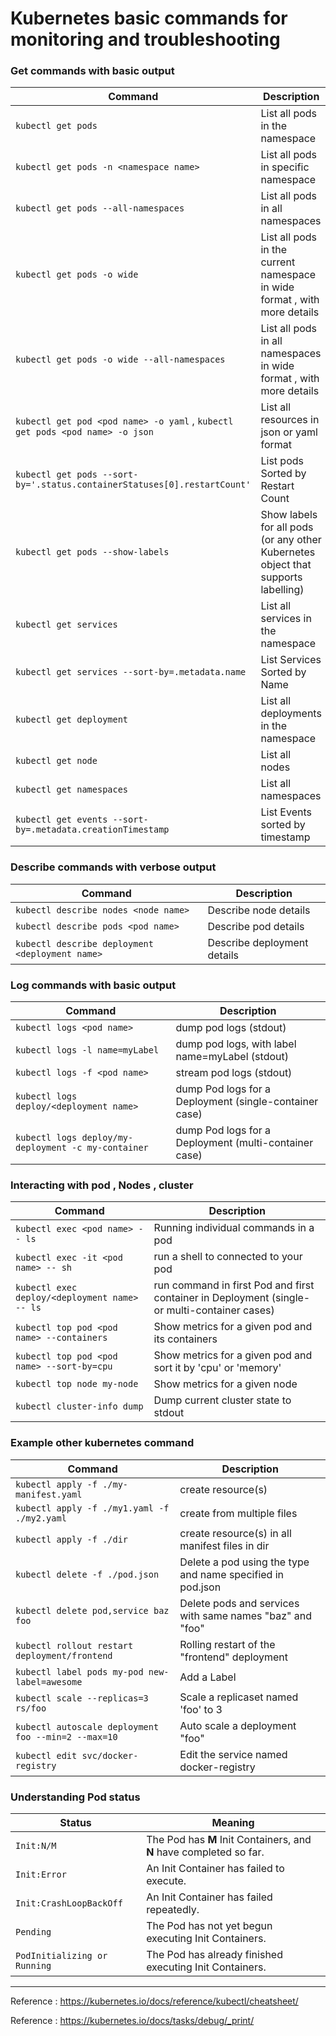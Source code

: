 # Kubernetes basic commands for monitoring and troubleshooting
### Get commands with basic output

| Command | Description |
| --- | --- |
| `kubectl get pods` | List all pods in the namespace |
| `kubectl get pods -n <namespace name>` | List all pods in specific namespace |
| `kubectl get pods --all-namespaces` | List all pods in all namespaces |
| `kubectl get pods -o wide` | List all pods in the current namespace in wide format , with more details |
| `kubectl get pods -o wide --all-namespaces` | List all pods in all namespaces in wide format , with more details |
| `kubectl get pod <pod name> -o yaml` , `kubectl get pods <pod name> -o json` | List all resources in json or yaml format  |
| `kubectl get pods --sort-by='.status.containerStatuses[0].restartCount'` | List pods Sorted by Restart Count |
| `kubectl get pods --show-labels` | Show labels for all pods (or any other Kubernetes object that supports labelling) |
| `kubectl get services` | List all services in the namespace |
| `kubectl get services --sort-by=.metadata.name` | List Services Sorted by Name |
| `kubectl get deployment` | List all deployments in the namespace |
| `kubectl get node` | List all nodes |
| `kubectl get namespaces` | List all namespaces |
| `kubectl get events --sort-by=.metadata.creationTimestamp` | List Events sorted by timestamp |

### Describe commands with verbose output

| Command | Description |
| --- | --- |
| `kubectl describe nodes <node name>` | Describe node details  |
| `kubectl describe pods <pod name>` | Describe pod details  |
| `kubectl describe deployment <deployment name>` | Describe deployment details  |

### Log commands with basic output
| Command | Description |
| --- | --- |
| `kubectl logs <pod name>` | dump pod logs (stdout) |
| `kubectl logs -l name=myLabel` | dump pod logs, with label name=myLabel (stdout) |
| `kubectl logs -f <pod name>` | stream pod logs (stdout) |
| `kubectl logs deploy/<deployment name>` | dump Pod logs for a Deployment (single-container case) |
| `kubectl logs deploy/my-deployment -c my-container` | dump Pod logs for a Deployment (multi-container case) |

### Interacting with pod , Nodes , cluster
| Command | Description |
| --- | --- |
| `kubectl exec <pod name> -- ls` | Running individual commands in a pod |
| `kubectl exec -it <pod name> -- sh` | run a shell to connected to your pod |
| `kubectl exec deploy/<deployment name> -- ls` | run command in first Pod and first container in Deployment (single- or multi-container cases) |
| `kubectl top pod <pod name> --containers` | Show metrics for a given pod and its containers |
| `kubectl top pod <pod name> --sort-by=cpu` | Show metrics for a given pod and sort it by 'cpu' or 'memory' |
| `kubectl top node my-node` | Show metrics for a given node |
| `kubectl cluster-info dump` | Dump current cluster state to stdout |

### Example other kubernetes command 
| Command | Description |
| --- | --- |
| `kubectl apply -f ./my-manifest.yaml` | create resource(s) |
| `kubectl apply -f ./my1.yaml -f ./my2.yaml` | create from multiple files |
| `kubectl apply -f ./dir` | create resource(s) in all manifest files in dir |
| `kubectl delete -f ./pod.json` | Delete a pod using the type and name specified in pod.json |
| `kubectl delete pod,service baz foo` | Delete pods and services with same names "baz" and "foo" |
| `kubectl rollout restart deployment/frontend` | Rolling restart of the "frontend" deployment |
| `kubectl label pods my-pod new-label=awesome` | Add a Label |
| `kubectl scale --replicas=3 rs/foo` | Scale a replicaset named 'foo' to 3 |
| `kubectl autoscale deployment foo --min=2 --max=10` | Auto scale a deployment "foo" |
| `kubectl edit svc/docker-registry` | Edit the service named docker-registry |

### Understanding Pod status
| Status | Meaning |
| --- | --- |
| `Init:N/M` | The Pod has **M** Init Containers, and **N** have completed so far. |
| `Init:Error` | An Init Container has failed to execute. |
| `Init:CrashLoopBackOff` | An Init Container has failed repeatedly. |
| `Pending` | The Pod has not yet begun executing Init Containers. |
| `PodInitializing or Running` | The Pod has already finished executing Init Containers. |

----
Reference : https://kubernetes.io/docs/reference/kubectl/cheatsheet/

Reference : https://kubernetes.io/docs/tasks/debug/_print/
